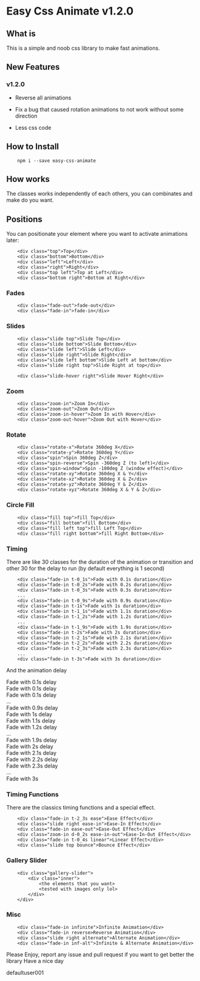 # Easy Css Animate v1.2.0

## What is

This is a simple and noob css library to make fast animations.

## New Features

### v1.2.0

- Reverse all animations

- Fix a bug that caused rotation animations to not work without some direction

- Less css code

## How to Install

    	npm i --save easy-css-animate

## How works

The classes works independently of each others, you can combinates and make do you want.

## Positions

You can positionate your element where you want to activate animations later:

    	<div class="top">Top</div>
    	<div class="bottom">Bottom</div>
    	<div class="left">Left</div>
    	<div class="right">Right</div>
    	<div class="top left">Top at Left</div>
    	<div class="bottom right">Bottom at Right</div>

### Fades

    	<div class="fade-out">fade-out</div>
    	<div class="fade-in">fade-in</div>

### Slides

    	<div class="slide top">Slide Top</div>
    	<div class="slide bottom">Slide Bottom</div>
    	<div class="slide left">Slide Left</div>
    	<div class="slide right">Slide Right</div>
    	<div class="slide left bottom">Slide Left at bottom</div>
    	<div class="slide right top">Slide Right at top</div>

    	<div class="slide-hover right">Slide Hover Right</div>

### Zoom

    	<div class="zoom-in">Zoom In</div>
    	<div class="zoom-out">Zoom Out</div>
    	<div class="zoom-in-hover">Zoom In with Hover</div>
    	<div class="zoom-out-hover">Zoom Out with Hover</div>

### Rotate

    	<div class="rotate-x">Rotate 360deg X</div>
    	<div class="rotate-y">Rotate 360deg Y</div>
    	<div class="spin">Spin 360deg Z</div>
    	<div class="spin-reverse">Spin -360deg Z (to left)</div>
    	<div class="spin-window">Spin -180deg Z (window effect)</div>
    	<div class="rotate-xy">Rotate 360deg X & Y</div>
    	<div class="rotate-xz">Rotate 360deg X & Z</div>
    	<div class="rotate-yz">Rotate 360deg Y & Z</div>
    	<div class="rotate-xyz">Rotate 360deg X & Y & Z</div>

### Circle Fill

    	<div class="fill top">fill Top</div>
    	<div class="fill bottom">fill Bottom</div>
    	<div class="fill left top">fill Left Top</div>
    	<div class="fill right bottom">fill Right Bottom</div>

### Timing

There are like 30 classes for the duration of the animation or transition and other 30 for the delay to run (by default everything is 1 second)

    	<div class="fade-in t-0_1s">Fade with 0.1s duration</div>
    	<div class="fade-in t-0_2s">Fade with 0.2s duration</div>
    	<div class="fade-in t-0_3s">Fade with 0.3s duration</div>
    	...
    	<div class="fade-in t-0_9s">Fade with 0.9s duration</div>
    	<div class="fade-in t-1s">Fade with 1s duration</div>
    	<div class="fade-in t-1_1s">Fade with 1.1s duration</div>
    	<div class="fade-in t-1_2s">Fade with 1.2s duration</div>
    	...
    	<div class="fade-in t-1_9s">Fade with 1.9s duration</div>
    	<div class="fade-in t-2s">Fade with 2s duration</div>
    	<div class="fade-in t-2_1s">Fade with 2.1s duration</div>
    	<div class="fade-in t-2_2s">Fade with 2.2s duration</div>
    	<div class="fade-in t-2_3s">Fade with 2.3s duration</div>
    	...
    	<div class="fade-in t-3s">Fade with 3s duration</div>

And the animation delay

<div class="fade-in d-0_1s">Fade with 0.1s delay</div>
<div class="fade-in d-0_2s">Fade with 0.1s delay</div>
<div class="fade-in d-0_3s">Fade with 0.1s delay</div>
...
<div class="fade-in d-0_9s">Fade with 0.9s delay</div>
<div class="fade-in d-1s">Fade with 1s delay</div>
<div class="fade-in d-1_1s">Fade with 1.1s delay</div>
<div class="fade-in d-1_2s">Fade with 1.2s delay</div>
...
<div class="fade-in d-1_9s">Fade with 1.9s delay</div>
<div class="fade-in d-2s">Fade with 2s delay</div>
<div class="fade-in d-2_1s">Fade with 2.1s delay</div>
<div class="fade-in d-2_2s">Fade with 2.2s delay</div>
<div class="fade-in d-2_3s">Fade with 2.3s delay</div>
...
<div class="fade-in d-3s">Fade with 3s</div>

### Timing Functions

There are the classics timing functions and a special effect.

    	<div class="fade-in t-2_3s ease">Ease Effect</div>
    	<div class="slide right ease-in">Ease-In Effect</div>
    	<div class="fade-in ease-out">Ease-Out Effect</div>
    	<div class="zoom-in d-0_2s ease-in-out">Ease-In-Out Effect</div>
    	<div class="fade-in t-0_4s linear">Linear Effect</div>
    	<div class="slide top bounce">Bounce Effect</div>

### Gallery Slider

    	<div class="gallery-slider">
    		<div class="inner">
    			<the elements that you want>
    			<tested with images only lol>
    		</div>
    	</div>

### Misc

    	<div class="fade-in infinite">Infinite Animation</div>
    	<div class="fade-in reverse>Reverse Animation</div>
    	<div class="slide right alternate">Alternate Animation</div>
    	<div class="fade-in inf-alt">Infinite & Alternate Animation</div>

Please Enjoy, report any issue and pull request if you want to get better the library
Have a nice day

defaultuser001

